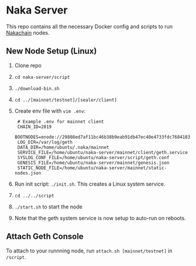 # Naka Server

This repo contains all the necessary Docker config and scripts to run [Nakachain](https://github.com/nakachain/go-naka) nodes.

## New Node Setup (Linux)

1. Clone repo
2. `cd naka-server/script`
3. `./download-bin.sh`
4. `cd ../[mainnet/testnet]/[sealer/client]`
5. Create env file with `vim .env`:

        # Example .env for mainnet client
        CHAIN_ID=2019
        BOOTNODES=enode://29808ed7af11bc46b38b9eab91db47ec40e4733fdc7684183655e2ed2a262676ce5bed031fb79750035f229b0d4288cdc3ead13b777704535aabedad2d4ff8b5@52.194.7.60:30301,enode://d0ca807148c8ca9900ed3c479b2025a8a80ca9e1102b6efc4b058103c0cf25d054a71651768bf7648810866fbea384b22f3d66e16c680195ea2717da986374df@52.9.174.142:30301,enode://ffed101f9e2f79994dfe1d0e58b56be7a5e98538d85319f94ac85e0cae9292c1017ba6be7d107b17aaf78c4f46f19caea2332a93da7725910c2112d11347665d@13.53.210.165:30301
        LOG_DIR=/var/log/geth
        DATA_DIR=/home/ubuntu/.naka/mainnet
        SERVICE_FILE=/home/ubuntu/naka-server/mainnet/client/geth.service
        SYSLOG_CONF_FILE=/home/ubuntu/naka-server/script/geth.conf
        GENESIS_FILE=/home/ubuntu/naka-server/mainnet/genesis.json
        STATIC_NODE_FILE=/home/ubuntu/naka-server/mainnet/static-nodes.json

6. Run init script: `./init.sh`. This creates a Linux system service.
7. `cd ../../script`
8. `./start.sh` to start the node
9. Note that the geth system service is now setup to auto-run on reboots.

## Attach Geth Console

To attach to your runnning node, run `attach.sh [mainnet/testnet]` in `/script`.
